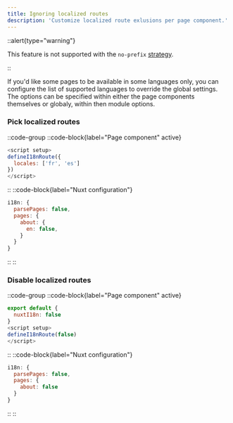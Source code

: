 ```yaml
---
title: Ignoring localized routes
description: 'Customize localized route exlusions per page component.'
---
```


::alert{type="warning"}

This feature is not supported with the `no-prefix` [strategy](/guide/routing-strategies).

::

If you'd like some pages to be available in some languages only, you can configure the list of supported languages to override the global settings. The options can be specified within either the page components themselves or globaly, within then module options.

### Pick localized routes

::code-group
  ::code-block{label="Page component" active}
  ```js {}[pages/about.vue]
  <script setup>
  defineI18nRoute({
    locales: ['fr', 'es']
  })
  </script>
  ```
  ::
  ::code-block{label="Nuxt configuration"}
  ```js {}[nuxt.config.js]
  i18n: {
    parsePages: false,
    pages: {
      about: {
        en: false,
      }
    }
  }
  ```
  ::
::

### Disable localized routes

::code-group
  ::code-block{label="Page component" active}
  ```js {}[pages/about.vue]
  export default {
    nuxtI18n: false
  }
  <script setup>
  defineI18nRoute(false)
  </script>
  ```
  ::
  ::code-block{label="Nuxt configuration"}
  ```js {}[nuxt.config.js]
  i18n: {
    parsePages: false,
    pages: {
      about: false
    }
  }
  ```
  ::
::
